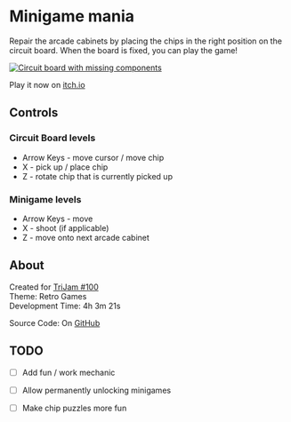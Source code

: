 # Minigame mania
Repair the arcade cabinets by placing the chips in the right position on the circuit board. When the board is fixed, you can play the game!

[![Circuit board with missing components](screenshots/cover.png)](https://caterpillargames.itch.io/minigame-mania)

Play it now on [itch.io](https://caterpillargames.itch.io/minigame-mania)

## Controls
### Circuit Board levels
* Arrow Keys - move cursor / move chip
* X - pick up / place chip
* Z - rotate chip that is currently picked up

### Minigame levels
* Arrow Keys - move
* X - shoot (if applicable)
* Z - move onto next arcade cabinet




## About
<!--BEGIN TRIJAM-->
Created for [TriJam #100](https://itch.io/jam/trijam-100/entries)  
Theme: Retro Games  
Development Time: 4h 3m 21s  
<!--END TRIJAM-->

Source Code: On [GitHub](https://github.com/CaterpillarGames/pico8-games/tree/master/carts/minigame-mania)


## TODO
- [ ] Add fun / work mechanic
- [ ] Allow permanently unlocking minigames
- [ ] Make chip puzzles more fun

